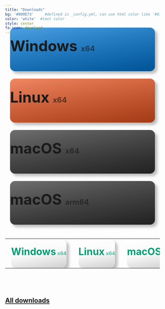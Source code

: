```yaml
---
title: "Downloads"
bg: '#009E73'     #defined in _config.yml, can use html color like '#010101'
color: 'white'  #text color
style: center
fa-icon: download
---
```


<style>
    #download .fa-download, #download .icon-title
    {
        color: #009E73;
    }

    .download-button
    {
        display: block;
        margin-top: 0.5em;
        text-decoration: none;
        margin-left: 1rem;
        margin-right: 1rem;
        font-size: min(3rem, 5vw);
        height: min(7rem, 11.66vw);
        padding-top: min(1.9rem, 3.16vw);
        font-weight: bold;
        border-radius: 1rem;
        cursor: pointer;
        transition: all 100ms;
        box-shadow: 0.5rem 0.5rem 0.5rem rgba(0, 0, 0, 0.25);

        -webkit-touch-callout: none;
        -webkit-user-select: none;
        -khtml-user-select: none;
        -moz-user-select: none;
        -ms-user-select: none;
        user-select: none;
    }

    .other-download-button
    {
        background: linear-gradient(170deg, rgba(0, 0, 0, 0) 50%, rgba(0, 0, 0, 0.15)), linear-gradient(170deg, rgba(255, 255, 255, 1), rgba(255, 255, 255, 0)), #F4F4F4;
        display: block;
        text-decoration: none;
        margin-left: 1rem;
        margin-right: 1rem;
        font-size: min(2rem, 3.33vw);
        height: min(4.5rem, 7.5vw);
        padding-top: min(1.3rem, 2.16vw);
        font-weight: bold;
        border-radius: 1rem;
        cursor: pointer;
        transition: all 100ms;
        box-shadow: 0.5rem 0.5rem 0.5rem rgba(0, 0, 0, 0.25);

        -webkit-touch-callout: none;
        -webkit-user-select: none;
        -khtml-user-select: none;
        -moz-user-select: none;
        -ms-user-select: none;
        user-select: none;
    }

    .other-download-button p:first-of-type
    {
        color: #009E73;
        margin-top: 0;
        margin-bottom: 0;
        font-size: min(2rem, 3.33vw);
        white-space: nowrap;
    }

    .other-download-button p span
    {
        font-size: 0.5em;
        opacity: 0.65;
    }

    .download-button span
    {
        font-size: 0.5em;
        opacity: 0.65;
    }

    .download-button:hover, .other-download-button:hover
    {
        transform: scale(0.98, 0.98);
        box-shadow: 0.3rem 0.3rem 0.3rem rgba(0, 0, 0, 0.25);
    }

    .download-button:active, .other-download-button:active
    {
        transform: scale(0.95, 0.95);
        box-shadow: 0 0 0.5rem rgba(0, 0, 0, 0.25);
    }

    .windows
    {
        background: linear-gradient(170deg, rgba(0, 0, 0, 0), rgba(0, 0, 0, 0.3)), linear-gradient(170deg, rgba(255, 255, 255, 0.3), rgba(255, 255, 255, 0)), #0078D7;
    }

    .linux
    {
        background: linear-gradient(170deg, rgba(0, 0, 0, 0), rgba(0, 0, 0, 0.3)), linear-gradient(170deg, rgba(255, 255, 255, 0.3), rgba(255, 255, 255, 0)), #E95420;
    }

    .macos
    {
        background: linear-gradient(170deg, rgba(0, 0, 0, 0), rgba(0, 0, 0, 0.3)), linear-gradient(170deg, rgba(255, 255, 255, 0.3), rgba(255, 255, 255, 0)), #313131;
    }

    .other-windows
    {
        background: linear-gradient(170deg, rgba(0, 0, 0, 0), rgba(0, 0, 0, 0.3)), linear-gradient(170deg, rgba(255, 255, 255, 0.3), rgba(255, 255, 255, 0)), #8CBEE5;
    }

    .other-linux
    {
        background: linear-gradient(170deg, rgba(0, 0, 0, 0), rgba(0, 0, 0, 0.3)), linear-gradient(170deg, rgba(255, 255, 255, 0.3), rgba(255, 255, 255, 0)), #F2AF9B;
    }

    .other-macos
    {
        background: linear-gradient(170deg, rgba(0, 0, 0, 0), rgba(0, 0, 0, 0.3)), linear-gradient(170deg, rgba(255, 255, 255, 0.3), rgba(255, 255, 255, 0)), #8B8B8B;
    }

</style>

<script src="assets/js/ua-parser.min.js"></script>

<p style="margin-top: -3rem">
    <a id="downloadWinx64" class="download-button windows" href="https://github.com/arklumpus/TreeViewer/releases/latest/download/TreeViewer-Win-x64.msi">
        <i class='fa fa-windows'></i>
        Windows <span>x64</span>
    </a>
    <a id="downloadLinuxx64" class="download-button linux" href="https://github.com/arklumpus/TreeViewer/releases/latest/download/TreeViewer-Linux-x64.run">
        <i class='fa fa-linux'></i>
        Linux <span>x64</span>
    </a>
    <a id="downloadMacx64" class="download-button macos" href="https://github.com/arklumpus/TreeViewer/releases/latest/download/TreeViewer-Mac-x64.pkg">
        <i class='fa fa-apple'></i>
        macOS <span>x64</span>
    </a>
    <a id="downloadMacarm64" class="download-button macos" href="https://github.com/arklumpus/TreeViewer/releases/latest/download/TreeViewer-Mac-arm64.pkg">
        <i class='fa fa-apple'></i>
        macOS <span>arm64</span>
    </a>
</p>

<script>
    let parser = new UAParser();
    let os = parser.getOS().name;
    let arch = parser.getCPU().architecture;

    if (os.toLowerCase().indexOf("windows") >= 0)
    {
        document.getElementById("downloadWinx64").style.display = "block";
        document.getElementById("downloadLinuxx64").style.display = "none";
        document.getElementById("downloadMacx64").style.display = "none";
        document.getElementById("downloadMacarm64").style.display = "none";
    }
    else if (os.toLowerCase().indexOf("mac os") >= 0 || os.toLowerCase().indexOf("macos") >= 0)
    {
       if (arch == "amd64")
       {
            document.getElementById("downloadWinx64").style.display = "none";
            document.getElementById("downloadLinuxx64").style.display = "none";
            document.getElementById("downloadMacx64").style.display = "block";
            document.getElementById("downloadMacarm64").style.display = "none";
       }
       else if (arch == "arm64")
       {
            document.getElementById("downloadWinx64").style.display = "none";
            document.getElementById("downloadLinuxx64").style.display = "none";
            document.getElementById("downloadMacx64").style.display = "none";
            document.getElementById("downloadMacarm64").style.display = "block";
       }
       else
       {
            document.getElementById("downloadWinx64").style.display = "none";
            document.getElementById("downloadLinuxx64").style.display = "none";
            document.getElementById("downloadMacx64").style.display = "block";
            document.getElementById("downloadMacarm64").style.display = "block";
       }
    }
    else
    {
            document.getElementById("downloadWinx64").style.display = "none";
            document.getElementById("downloadLinuxx64").style.display = "block";
            document.getElementById("downloadMacx64").style.display = "none";
            document.getElementById("downloadMacarm64").style.display = "none";
    }
</script>

<p>&nbsp;</p>

<table style="width: 100%; font-size: 0.5em">
    <tr>
        <td>
        <a class="other-download-button" href="https://github.com/arklumpus/TreeViewer/releases/latest/download/TreeViewer-Win-x64.msi">
        <p><i class='fa fa-windows'></i>
        Windows<span> x64</span></p>
        </a>
        </td>
        <td>
        <a class="other-download-button" href="https://github.com/arklumpus/TreeViewer/releases/latest/download/TreeViewer-Linux-x64.run">
        <p><i class='fa fa-linux'></i>
        Linux<span> x64</span></p>
        </a>
        </td>
        <td>
        <a class="other-download-button" href="https://github.com/arklumpus/TreeViewer/releases/latest/download/TreeViewer-Mac-x64.pkg">
        <p><i class='fa fa-apple'></i>
        macOS<span> x64</span></p>
        </a>
        </td>
        <td>
        <a class="other-download-button" href="https://github.com/arklumpus/TreeViewer/releases/latest/download/TreeViewer-Mac-arm64.pkg">
        <p><i class='fa fa-apple'></i>
        macOS<span> arm64</span></p>
        </a>
        </td>
    </tr>
</table>

<p>&nbsp;</p>

<p>&nbsp;</p>

## [**All downloads**](https://github.com/arklumpus/TreeViewer/releases/)